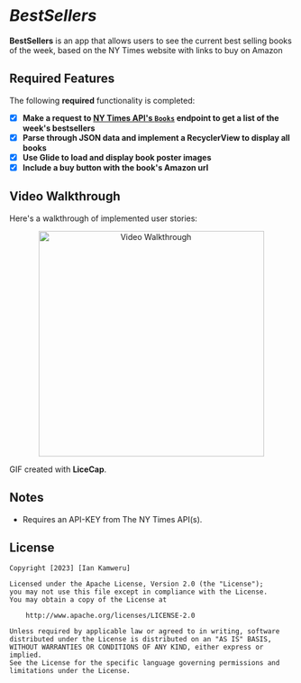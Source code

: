 # *BestSellers*

**BestSellers** is an app that allows users to see the current best selling books of the week, based on the NY Times website with links to buy on Amazon

## Required Features

The following **required** functionality is completed:

- [x] **Make a request to [NY Times API's `Books`](https://developer.nytimes.com/docs/books-product/1/overview) endpoint to get a list of the week's bestsellers**
- [x] **Parse through JSON data and implement a RecyclerView to display all books**
- [x] **Use Glide to load and display book poster images**
- [x] **Include a buy button with the book's Amazon url**

## Video Walkthrough

Here's a walkthrough of implemented user stories:

<p align="center"><img src='walkthrough.gif' title='Video Walkthrough' width='400' alt='Video Walkthrough'/></p>

<!-- Replace this with whatever GIF tool you used! -->
GIF created with **LiceCap**.   
<!-- Recommended tools:
[Kap](https://getkap.co/) for macOS
[ScreenToGif](https://www.screentogif.com/) for Windows
[peek](https://github.com/phw/peek) for Linux. -->

## Notes

- Requires an API-KEY from The NY Times API(s).

## License

    Copyright [2023] [Ian Kamweru]

    Licensed under the Apache License, Version 2.0 (the "License");
    you may not use this file except in compliance with the License.
    You may obtain a copy of the License at

        http://www.apache.org/licenses/LICENSE-2.0

    Unless required by applicable law or agreed to in writing, software
    distributed under the License is distributed on an "AS IS" BASIS,
    WITHOUT WARRANTIES OR CONDITIONS OF ANY KIND, either express or implied.
    See the License for the specific language governing permissions and
    limitations under the License.
